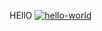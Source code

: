 HEllO
[![hello-world](https://github.com/DomnitskiyOleg/hexlet-jest/actions/workflows/hello.yml/badge.svg)](https://github.com/DomnitskiyOleg/hexlet-jest/actions/workflows/hello.yml)

